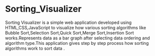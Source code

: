 # Sorting_Visualizer
Sorting Visualizer is a simple web application developed using HTML,CSS,JavaScript to visualize how various sorting algorithms like Bubble Sort,Selection Sort,Quick Sort,Merge Sort,Insertion Sort works.Represents data as a bar graph after selecting data ordering and algorithm type.This application gives step by step process how sorting algorithms work  to sort data .
